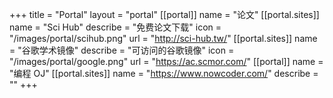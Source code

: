 +++
title = "Portal"
layout = "portal"
[[portal]]
    name = "论文"
    [[portal.sites]]
        name = "Sci Hub"
        describe = "免费论文下载"
        icon = "/images/portal/scihub.png"
        url = "http://sci-hub.tw/"
    [[portal.sites]]
        name = "谷歌学术镜像"
        describe = "可访问的谷歌镜像"
        icon = "/images/portal/google.png"
        url = "https://ac.scmor.com/"
[[portal]]
    name = "编程 OJ"
    [[portal.sites]]
        name = "https://www.nowcoder.com/"
        describe = ""
+++